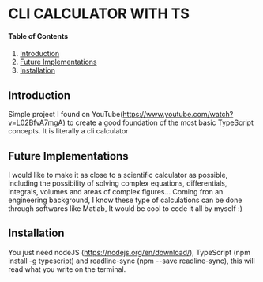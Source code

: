 # CLI CALCULATOR WITH TS

#### Table of Contents
1. [Introduction](#introduction)
2. [Future Implementations](#future-implementations)
3. [Installation](#installation)

## Introduction

Simple project I found on YouTube(https://www.youtube.com/watch?v=L02BfvA7mgA) to create a good foundation of the most basic TypeScript concepts. It is literally a cli calculator

## Future Implementations

I would like to make it as close to a scientific calculator as possible, including the possibility of solving complex equations, differentials, integrals, volumes and areas of complex figures... 
Coming fron an engineering background, I know these type of calculations can be done through softwares like Matlab, It would be cool to code it all by myself :)

## Installation

You just need nodeJS (https://nodejs.org/en/download/), TypeScript (npm install -g typescript) and readline-sync (npm --save readline-sync), this will read what you write on the terminal.
